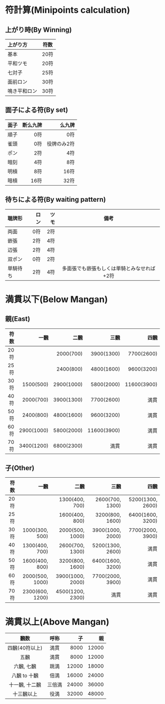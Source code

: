 # 符計算(Minipoints calculation)

## 上がり時(By Winning)

| 上がり方 | 符数 |
|:---|:---:|
| 基本 | 20符 |
| 平和ツモ | 20符 |
| 七対子 | 25符 |
| 面前ロン | 30符 |
| 鳴き平和ロン | 30符 |

## 面子による符(By set)

| 面子 | 断么九牌 | 么九牌 |
|:---|---:|---:|
| 順子 | 0符 | 0符 |
| 雀頭 | 0符 | 役牌のみ2符 |
| ポン | 2符 | 4符 |
| 暗刻 | 4符 | 8符 |
| 明槓 | 8符 | 16符 |
| 暗槓 | 16符 | 32符 |

## 待ちによる符(By waiting pattern)
| 聴牌形 | ロン | ツモ | 備考 |
|:---|---:|---:|:---:|
| 両面 | 0符 | 2符 | |
| 嵌張 | 2符 | 4符 | |
| 辺張 | 2符 | 4符 | |
| 双ポン | 0符 | 2符 | |
| 単騎待ち | 2符 | 4符 | 多面張でも嵌張もしくは単騎とみなせれば+2符 |


# 満貫以下(Below Mangan)

## 親(East)

| 符数 | 一飜 | 二飜 | 三飜 | 四飜 |
|---:|---:|---:|---:|---:|
| 20符 |  | 2000(700) | 3900(1300) | 7700(2600) |
| 25符 |  | 2400(800) | 4800(1600) | 9600(3200) |
| 30符 | 1500(500) | 2900(1000) | 5800(2000) | 11600(3900) |
| 40符 | 2000(700) | 3900(1300) | 7700(2600) | 満貫 |
| 50符 | 2400(800) | 4800(1600) | 9600(3200) | 満貫 |
| 60符 | 2900(1000) | 5800(2000) | 11600(3900) | 満貫 |
| 70符 | 3400(1200) | 6800(2300) | 満貫 | 満貫 |

## 子(Other)

| 符数 | 一飜 | 二飜 | 三飜 | 四飜 |
|---:|---:|---:|---:|---:|
| 20符 |  | 1300(400, 700) | 2600(700, 1300) | 5200(1300, 2600) |
| 25符 |  | 1600(400, 800) | 3200(800, 1600) | 6400(1600, 3200) |
| 30符 | 1000(300, 500) | 2000(500, 1000) | 3900(1000, 2000) | 7700(2000, 3900) |
| 40符 | 1300(400, 700) | 2600(700, 1300) | 5200(1300, 2600) | 満貫 |
| 50符 | 1600(400, 800) | 3200(800, 1600) | 6400(1600, 3200) | 満貫 |
| 60符 | 2000(500, 1000) | 3900(1000, 2000) | 7700(2000, 3900) | 満貫 |
| 70符 | 2300(600, 1200) | 4500(1200, 2300) | 満貫 | 満貫 |

# 満貫以上(Above Mangan)

| 飜数 | 呼称 | 子 | 親 |
|:---:|:---:|---:|---:|
| 四飜(40符以上) | 満貫 | 8000 | 12000 |
| 五飜 | 満貫 | 8000 | 12000 |
| 六飜, 七飜 | 跳満 | 12000 | 18000 |
| 八飜 to 十飜 | 倍満 | 16000 | 24000 |
| 十一飜, 十二飜 | 三倍満 | 24000 | 36000 |
| 十三飜以上 | 役満 | 32000 | 48000 |
